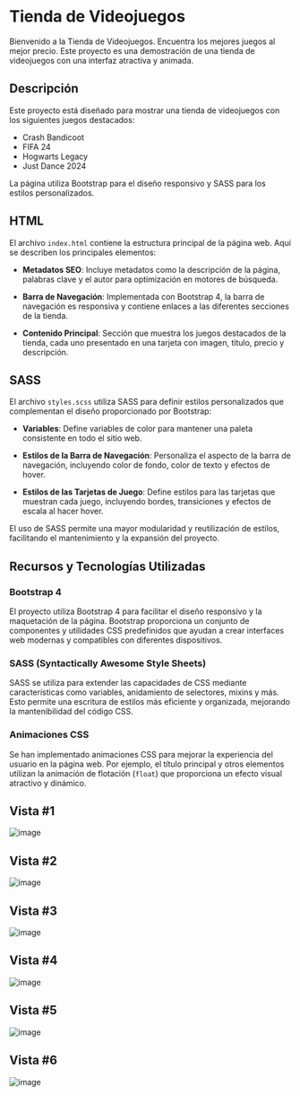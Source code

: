 # Tienda de Videojuegos

Bienvenido a la Tienda de Videojuegos. Encuentra los mejores juegos al mejor precio. Este proyecto es una demostración de una tienda de videojuegos con una interfaz atractiva y animada.

## Descripción

Este proyecto está diseñado para mostrar una tienda de videojuegos con los siguientes juegos destacados:
- Crash Bandicoot
- FIFA 24
- Hogwarts Legacy
- Just Dance 2024

La página utiliza Bootstrap para el diseño responsivo y SASS para los estilos personalizados.

## HTML

El archivo `index.html` contiene la estructura principal de la página web. Aquí se describen los principales elementos:

- **Metadatos SEO**: Incluye metadatos como la descripción de la página, palabras clave y el autor para optimización en motores de búsqueda.

- **Barra de Navegación**: Implementada con Bootstrap 4, la barra de navegación es responsiva y contiene enlaces a las diferentes secciones de la tienda.

- **Contenido Principal**: Sección que muestra los juegos destacados de la tienda, cada uno presentado en una tarjeta con imagen, título, precio y descripción.

## SASS

El archivo `styles.scss` utiliza SASS para definir estilos personalizados que complementan el diseño proporcionado por Bootstrap:

- **Variables**: Define variables de color para mantener una paleta consistente en todo el sitio web.

- **Estilos de la Barra de Navegación**: Personaliza el aspecto de la barra de navegación, incluyendo color de fondo, color de texto y efectos de hover.

- **Estilos de las Tarjetas de Juego**: Define estilos para las tarjetas que muestran cada juego, incluyendo bordes, transiciones y efectos de escala al hacer hover.

El uso de SASS permite una mayor modularidad y reutilización de estilos, facilitando el mantenimiento y la expansión del proyecto.

## Recursos y Tecnologías Utilizadas

### Bootstrap 4

El proyecto utiliza Bootstrap 4 para facilitar el diseño responsivo y la maquetación de la página. Bootstrap proporciona un conjunto de componentes y utilidades CSS predefinidos que ayudan a crear interfaces web modernas y compatibles con diferentes dispositivos.

### SASS (Syntactically Awesome Style Sheets)

SASS se utiliza para extender las capacidades de CSS mediante características como variables, anidamiento de selectores, mixins y más. Esto permite una escritura de estilos más eficiente y organizada, mejorando la mantenibilidad del código CSS.

### Animaciones CSS

Se han implementado animaciones CSS para mejorar la experiencia del usuario en la página web. Por ejemplo, el título principal y otros elementos utilizan la animación de flotación (`float`) que proporciona un efecto visual atractivo y dinámico.

## Vista #1
![image](https://github.com/CamiloPE12/PFCamiloPe-a/assets/110743852/b95cc74d-a481-4a7d-a8d5-cb233882179d)


## Vista #2
![image](https://github.com/CamiloPE12/PFCamiloPe-a/assets/110743852/b826bd47-cee1-4c27-90d5-166f9ede613d)


## Vista #3
![image](https://github.com/CamiloPE12/PFCamiloPe-a/assets/110743852/6f45f094-ef4e-4b13-a7e5-91ea81c0502b)


## Vista #4
![image](https://github.com/CamiloPE12/PFCamiloPe-a/assets/110743852/b47028f5-3c97-4827-9c89-97ff3705b83f)


## Vista #5
![image](https://github.com/CamiloPE12/PFCamiloPe-a/assets/110743852/15b719c0-8c1b-46db-b123-dcc1711a6f48)

## Vista #6
![image](https://github.com/CamiloPE12/PFCamiloPe-a/assets/110743852/0e9ad604-03ca-4813-97ea-12fa00b67591)
